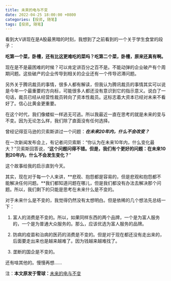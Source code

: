 ```yaml
---
title: 未来的电与不变
date: 2022-04-25 18:00:00 +0800
categories: [投资, 随笔]
tags: [投资, 随笔]
---
```

看到大V讲现在是A股最黑暗的时刻，我想到了之前看到的一个关于学生食堂的段子：

**吃第一个菜，卧槽，还有比这更难吃的菜吗？吃第二个菜，卧槽，原来还真有啊。**

现在是不是最困难的时候？可以肯定讲百分之百不是。不能动弹的企业破产有个周期问题。这些破产的企业传导到相关的企业还有一个传导迟滞问题。

另外关于腾讯裁员的事情，很多人都有解读，但我认为腾讯裁员的事情其实可以说是今年一个最重要的方向标，可能很多人都还没有意识到它的指示意义。说白了一句话，裁员已经从经营性裁员转向了资本性裁员。这标志着大资本已经对未来不看好了。信心比黄金更重要。

在这个时代，我们像蝼蚁一样逃无可逃。所以我最近一直在思考的就是未来的变与不变。因为无论怎么样，我们除了直面没有任何选择。

曾经记得亚马逊的贝索斯讲过一个问题：***在未来20年内，什么不会改变？***

在一次新闻发布会上，有记者问贝索斯：“你认为在未来10年内，什么变化最大？”贝索斯回答说，“**这个问题问得不错。但是，我们有个更好的问题：在未来10到20年内，什么不会发生变化？**”

这个故事给我的启示直到今天。

其实，现在对于每一个人来讲，**悲观、抱怨都是容易的，但是悲观和抱怨都不能解决任何问题。**我们都知道问题在哪儿，但是我们都没有办法去解决那个问题。所以，我们剩下的只能是思考在未来什么是不变的。

对于未来什么是不变的，我觉得仍然没有太想明白。但是依稀的几个想法先总结一下：

1. 富人的消费是不变的。所以，如果同样东西的两个品牌，一个是为富人服务的，一个是为普通大众服务的。那么，应该优选为富人服务的品牌。    

2. 防病的疫苗和治病的医药的消费是不变的。但是对于现在都还没有走出来的，后面要走出来也是越来越难了。因为钱越来越难找了。

3. 垄断的国企是不变的。

还有啥其他的。慢慢再想……

注：**本文原发于雪球：**[未来的电与不变](https://xueqiu.com/6183701039/217574434)